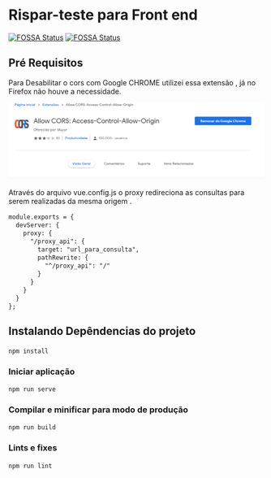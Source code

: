 # Rispar-teste para Front end 

 [![FOSSA Status](https://app.fossa.com/api/projects/git%2Bgithub.com%2FFilhoSergio%2FRispar-Teste-Front-end.svg?type=small)](https://app.fossa.com/projects/git%2Bgithub.com%2FFilhoSergio%2FRispar-Teste-Front-end?ref=badge_small)
 [![FOSSA Status](https://app.fossa.com/api/projects/git%2Bgithub.com%2FFilhoSergio%2FRispar-Teste-Front-end.svg?type=shield)](https://app.fossa.com/projects/git%2Bgithub.com%2FFilhoSergio%2FRispar-Teste-Front-end?ref=badge_shield)

## Pré Requisitos

Para Desabilitar o cors com Google CHROME utilizei essa extensão , já no Firefox não houve a necessidade.

![Screenshot](src/assets/allowCors.gif) 

Através do arquivo vue.config.js o proxy redireciona as consultas para serem realizadas da mesma origem .
```
module.exports = {
  devServer: {
    proxy: {
      "/proxy_api": {
        target: "url_para_consulta",
        pathRewrite: {
          "^/proxy_api": "/"
        }
      }
    }
  }
};

```

## Instalando Depêndencias do projeto
```
npm install
```

### Iniciar aplicação
```
npm run serve
```

### Compilar e minificar para modo de produção
```
npm run build
```



### Lints e fixes 
```
npm run lint
```


